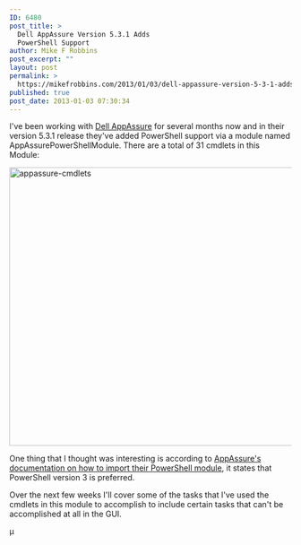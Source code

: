 ```yaml
---
ID: 6480
post_title: >
  Dell AppAssure Version 5.3.1 Adds
  PowerShell Support
author: Mike F Robbins
post_excerpt: ""
layout: post
permalink: >
  https://mikefrobbins.com/2013/01/03/dell-appassure-version-5-3-1-adds-powershell-support/
published: true
post_date: 2013-01-03 07:30:34
---
```

I've been working with <a href="http://www.appassure.com/" target="_blank">Dell AppAssure</a> for several months now and in their version 5.3.1 release they've added PowerShell support via a module named AppAssurePowerShellModule. There are a total of 31 cmdlets in this Module:

<img class="alignnone size-full wp-image-6481" alt="appassure-cmdlets" src="http://mikefrobbins.com/wp-content/uploads/2013/01/appassure-cmdlets.png" width="640" height="497" />

One thing that I thought was interesting is according to <a href="http://www.appassure.com/support/KB/how-to-import-the-appassure-5-powershell-module/" target="_blank">AppAssure's documentation on how to import their PowerShell module</a>, it states that PowerShell version 3 is preferred.

Over the next few weeks I'll cover some of the tasks that I've used the cmdlets in this module to accomplish to include certain tasks that can't be accomplished at all in the GUI.

µ